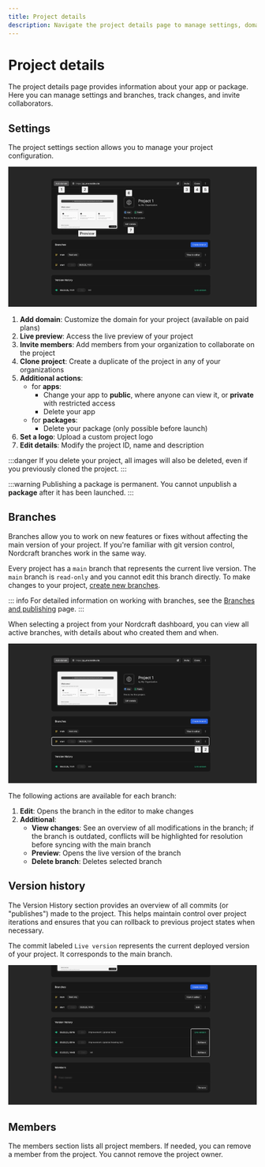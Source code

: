 ```yaml
---
title: Project details
description: Navigate the project details page to manage settings, domains, branches, track version history and configure team member access permissions.
---
```


# Project details

The project details page provides information about your app or package. Here you can manage settings and branches, track changes, and invite collaborators.

## Settings

The project settings section allows you to manage your project configuration.

![View project settings including the live URL, a preview of the app, visibility, name and description. View the active branches and version history below.|16/9](project-settings.webp 'Project settings')

1. **Add domain**: Customize the domain for your project (available on paid plans)
2. **Live preview**: Access the live preview of your project
3. **Invite members**: Add members from your organization to collaborate on the project
4. **Clone project**: Create a duplicate of the project in any of your organizations
5. **Additional actions**:
   - for **apps**:
     - Change your app to **public**, where anyone can view it, or **private** with restricted access
     - Delete your app
   - for **packages**:
     - Delete your package (only possible before launch)
6. **Set a logo**: Upload a custom project logo
7. **Edit details**: Modify the project ID, name and description

:::danger
If you delete your project, all images will also be deleted, even if you previously cloned the project.
:::

:::warning
Publishing a package is permanent. You cannot unpublish a **package** after it has been launched.
:::

## Branches

Branches allow you to work on new features or fixes without affecting the main version of your project. If you're familiar with git version control, Nordcraft branches work in the same way.

Every project has a `main` branch that represents the current live version. The `main` branch is `read-only` and you cannot edit this branch directly. To make changes to your project, [create new branches](/get-started/branches-and-publishing#create-a-new-branch).

::: info
For detailed information on working with branches, see the [Branches and publishing](/get-started/branches-and-publishing) page.
:::

When selecting a project from your Nordcraft dashboard, you can view all active branches, with details about who created them and when.

![The project details page is annotated with a rectangle around a branch in the list, showing an edit button and three dot context menu.|16/9](branch-actions.webp 'Branch actions')

The following actions are available for each branch:

1. **Edit**: Opens the branch in the editor to make changes
2. **Additional**:
   - **View changes**: See an overview of all modifications in the branch; if the branch is outdated, conflicts will be highlighted for resolution before syncing with the main branch
   - **Preview**: Opens the live version of the branch
   - **Delete branch**: Deletes selected branch

## Version history

The Version History section provides an overview of all commits (or "publishes") made to the project. This helps maintain control over project iterations and ensures that you can rollback to previous project states when necessary.

The commit labeled `Live version` represents the current deployed version of your project. It corresponds to the main branch.

![The version history section of the project details page is annotated, showing the currently live branch labelled as live version, and buttons to rollback to previously published updates.|16/9](version-history.webp 'Version history')

## Members

The members section lists all project members. If needed, you can remove a member from the project. You cannot remove the project owner.
